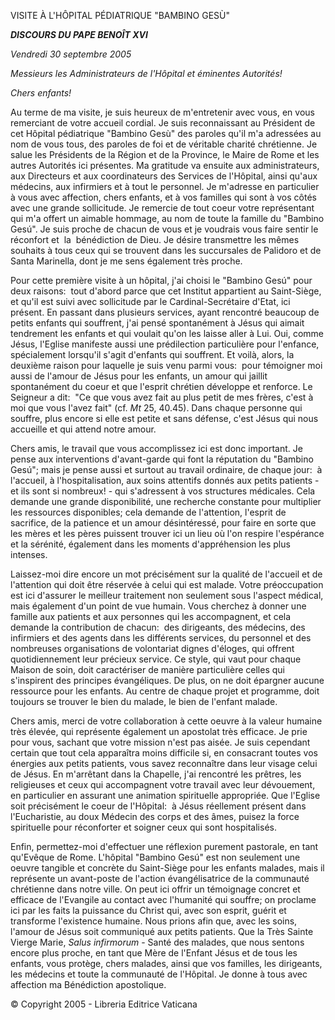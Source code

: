 VISITE À L'HÔPITAL PÉDIATRIQUE "BAMBINO GESÙ"

***DISCOURS DU PAPE BENOÎT XVI***

*Vendredi 30 septembre 2005*

*Messieurs les Administrateurs de l'Hôpital et éminentes Autorités!*

*Chers enfants!*

Au terme de ma visite, je suis heureux de m'entretenir avec vous, en vous remerciant de votre accueil cordial. Je suis reconnaissant au Président de cet Hôpital pédiatrique "Bambino Gesù" des paroles qu'il m'a adressées au nom de vous tous, des paroles de foi et de véritable charité chrétienne. Je salue les Présidents de la Région et de la Province, le Maire de Rome et les autres Autorités ici présentes. Ma gratitude va ensuite aux administrateurs, aux Directeurs et aux coordinateurs des Services de l'Hôpital, ainsi qu'aux médecins, aux infirmiers et à tout le personnel. Je m'adresse en particulier à vous avec affection, chers enfants, et à vos familles qui sont à vos côtés avec une grande sollicitude. Je remercie de tout coeur votre représentant qui m'a offert un aimable hommage, au nom de toute la famille du "Bambino Gesú". Je suis proche de chacun de vous et je voudrais vous faire sentir le réconfort et  la  bénédiction de Dieu. Je désire transmettre les mêmes souhaits à tous ceux qui se trouvent dans les succursales de Palidoro et de Santa Marinella, dont je me sens également très proche.

Pour cette première visite à un hôpital, j'ai choisi le "Bambino Gesú" pour deux raisons:  tout d'abord parce que cet Institut appartient au Saint-Siège, et qu'il est suivi avec sollicitude par le Cardinal-Secrétaire d'Etat, ici présent. En passant dans plusieurs services, ayant rencontré beaucoup de petits enfants qui souffrent, j'ai pensé spontanément à Jésus qui aimait tendrement les enfants et qui voulait qu'on les laisse aller à Lui. Oui, comme Jésus, l'Eglise manifeste aussi une prédilection particulière pour l'enfance, spécialement lorsqu'il s'agit d'enfants qui souffrent. Et voilà, alors, la deuxième raison pour laquelle je suis venu parmi vous:  pour témoigner moi aussi de l'amour de Jésus pour les enfants, un amour qui jaillit spontanément du coeur et que l'esprit chrétien développe et renforce. Le Seigneur a dit:  "Ce que vous avez fait au plus petit de mes frères, c'est à moi que vous l'avez fait" (cf. *Mt* 25, 40.45). Dans chaque personne qui souffre, plus encore si elle est petite et sans défense, c'est Jésus qui nous accueille et qui attend notre amour.

Chers amis, le travail que vous accomplissez ici est donc important. Je pense aux interventions d'avant-garde qui font la réputation du "Bambino Gesú"; mais je pense aussi et surtout au travail ordinaire, de chaque jour:  à l'accueil, à l'hospitalisation, aux soins attentifs donnés aux petits patients - et ils sont si nombreux! - qui s'adressent à vos structures médicales. Cela demande une grande disponibilité, une recherche constante pour multiplier les ressources disponibles; cela demande de l'attention, l'esprit de sacrifice, de la patience et un amour désintéressé, pour faire en sorte que les mères et les pères puissent trouver ici un lieu où l'on respire l'espérance et la sérénité, également dans les moments d'appréhension les plus intenses.

Laissez-moi dire encore un mot précisément sur la qualité de l'accueil et de l'attention qui doit être réservée à celui qui est malade. Votre préoccupation est ici d'assurer le meilleur traitement non seulement sous l'aspect médical, mais également d'un point de vue humain. Vous cherchez à donner une famille aux patients et aux personnes qui les accompagnent, et cela demande la contribution de chacun:  des dirigeants, des médecins, des infirmiers et des agents dans les différents services, du personnel et des nombreuses organisations de volontariat dignes d'éloges, qui offrent quotidiennement leur précieux service. Ce style, qui vaut pour chaque Maison de soin, doit caractériser de manière particulière celles qui s'inspirent des principes évangéliques. De plus, on ne doit épargner aucune ressource pour les enfants. Au centre de chaque projet et programme, doit toujours se trouver le bien du malade, le bien de l'enfant malade.

Chers amis, merci de votre collaboration à cette oeuvre à la valeur humaine très élevée, qui représente également un apostolat très efficace. Je prie pour vous, sachant que votre mission n'est pas aisée. Je suis cependant certain que tout cela apparaîtra moins difficile si, en consacrant toutes vos énergies aux petits patients, vous savez reconnaître dans leur visage celui de Jésus. En m'arrêtant dans la Chapelle, j'ai rencontré les prêtres, les religieuses et ceux qui accompagnent votre travail avec leur dévouement, en particulier en assurant une animation spirituelle appropriée. Que l'Eglise soit précisément le coeur de l'Hôpital:  à Jésus réellement présent dans l'Eucharistie, au doux Médecin des corps et des âmes, puisez la force spirituelle pour réconforter et soigner ceux qui sont hospitalisés.

Enfin, permettez-moi d'effectuer une réflexion purement pastorale, en tant qu'Evêque de Rome. L'hôpital "Bambino Gesú" est non seulement une oeuvre tangible et concrète du Saint-Siège pour les enfants malades, mais il représente un avant-poste de l'action évangélisatrice de la communauté chrétienne dans notre ville. On peut ici offrir un témoignage concret et efficace de l'Evangile au contact avec l'humanité qui souffre; on proclame ici par les faits la puissance du Christ qui, avec son esprit, guérit et transforme l'existence humaine. Nous prions afin que, avec les soins, l'amour de Jésus soit communiqué aux petits patients. Que la Très Sainte Vierge Marie, *Salus infirmorum* \- Santé des malades, que nous sentons encore plus proche, en tant que Mère de l'Enfant Jésus et de tous les enfants, vous protège, chers malades, ainsi que vos familles, les dirigeants, les médecins et toute la communauté de l'Hôpital. Je donne à tous avec affection ma Bénédiction apostolique.

© Copyright 2005 - Libreria Editrice Vaticana